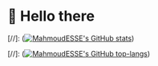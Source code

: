 # 👋 Hello there

[//]: ([![MahmoudESSE's GitHub stats](https://github-readme-stats-mahmoudesse.vercel.app/api?username=MahmoudESSE&theme=catppuccin_mocha&show_icons=true)](https://github.com/MahmoudESSE/github-readme-stats))

[//]: ([![MahmoudESSE's GitHub top-langs](https://github-readme-stats-mahmoudesse.vercel.app/api/top-langs/?username=MahmoudESSE&theme=catppuccin_mocha&show_icons=true)](https://github.com/MahmoudESSE/github-readme-stats))
